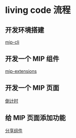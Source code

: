 # living code 流程

## 开发环境搭建
[mip-cli](https://github.com/mipengine/mip-cli)

## 开发一个 MIP 组件
[mip-extensions](https://github.com/mipengine/mip-extensions/blob/master/docs/develop.md)

## 开发一个 MIP 页面
[倒计时](https://momofan.github.io/mippage/mipLivingCode/source.html)

## 给 MIP 页面添加功能
[分享组件](https://www.mipengine.org/examples/mip-extensions/mip-share.html)
    

